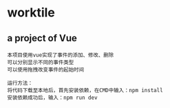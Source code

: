 # worktile
## a project of Vue



    本项目使用vue实现了事件的添加、修改、删除
    可以分别显示不同的事件类型
    可以使用拖拽改变事件的起始时间

    运行方法：
    将代码下载至本地后，首先安装依赖，在CMD中输入：npm install
    安装依赖成功后，输入：npm run dev
